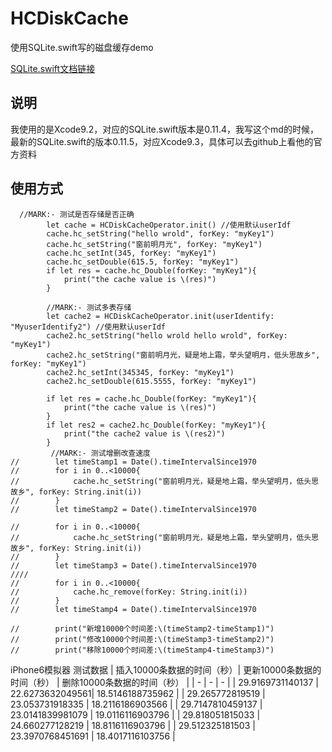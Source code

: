 # HCDiskCache
使用SQLite.swift写的磁盘缓存demo

[SQLite.swift文档链接](https://github.com/stephencelis/SQLite.swift/blob/master/Documentation/Index.md#installation)
## 说明
我使用的是Xcode9.2，对应的SQLite.swift版本是0.11.4，我写这个md的时候，最新的SQLite.swift的版本0.11.5，对应Xcode9.3，具体可以去github上看他的官方资料
## 使用方式
```
  //MARK:- 测试是否存储是否正确
        let cache = HCDiskCacheOperator.init() //使用默认userIdf
        cache.hc_setString("hello wrold", forKey: "myKey1")
        cache.hc_setString("窗前明月光", forKey: "myKey1")
        cache.hc_setInt(345, forKey: "myKey1")
        cache.hc_setDouble(615.5, forKey: "myKey1")
        if let res = cache.hc_Double(forKey: "myKey1"){
            print("the cache value is \(res)")
        }
        
        //MARK:- 测试多表存储
        let cache2 = HCDiskCacheOperator.init(userIdentify: "MyuserIdentify2") //使用默认userIdf
        cache2.hc_setString("hello wrold hello wrold", forKey: "myKey1")
        cache2.hc_setString("窗前明月光，疑是地上霜，举头望明月，低头思故乡", forKey: "myKey1")
        cache2.hc_setInt(345345, forKey: "myKey1")
        cache2.hc_setDouble(615.5555, forKey: "myKey1")
       
        if let res = cache.hc_Double(forKey: "myKey1"){
            print("the cache value is \(res)")
        }
        if let res2 = cache2.hc_Double(forKey: "myKey1"){
            print("the cache2 value is \(res2)")
        }
		 //MARK:- 测试增删改查速度
//        let timeStamp1 = Date().timeIntervalSince1970
//        for i in 0..<10000{
//            cache.hc_setString("窗前明月光，疑是地上霜，举头望明月，低头思故乡", forKey: String.init(i))
//        }
//        let timeStamp2 = Date().timeIntervalSince1970
        
//        for i in 0..<10000{
//            cache.hc_setString("窗前明月光，疑是地上霜，举头望明月，低头思故乡", forKey: String.init(i))
//        }
//        let timeStamp3 = Date().timeIntervalSince1970
////
//        for i in 0..<10000{
//            cache.hc_remove(forKey: String.init(i))
//        }
//        let timeStamp4 = Date().timeIntervalSince1970
        
//        print("新增10000个时间差:\(timeStamp2-timeStamp1)")
//        print("修改10000个时间差:\(timeStamp3-timeStamp2)")
//        print("移除10000个时间差:\(timeStamp4-timeStamp3)")
```
iPhone6模拟器 测试数据
| 插入10000条数据的时间（秒）| 更新10000条数据的时间（秒） | 删除10000条数据的时间（秒） | 
| - | - | - |
| 29.9169731140137 | 22.6273632049561| 18.5146188735962	 | 
| 29.265772819519 | 23.053731918335 | 18.2116186903566  | 
| 29.7147810459137 | 23.0141839981079 | 19.0116116903796  |
| 29.818051815033 | 24.660277128219 | 18.8116116903796  |
| 29.512325181503 | 23.3970768451691 | 18.4017116103756  |

